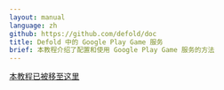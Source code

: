 ```yaml
---
layout: manual
language: zh
github: https://github.com/defold/doc
title: Defold 中的 Google Play Game 服务
brief: 本教程介绍了配置和使用 Google Play Game 服务的方法
---
```

[本教程已被移至这里](/extension-gpgs)
